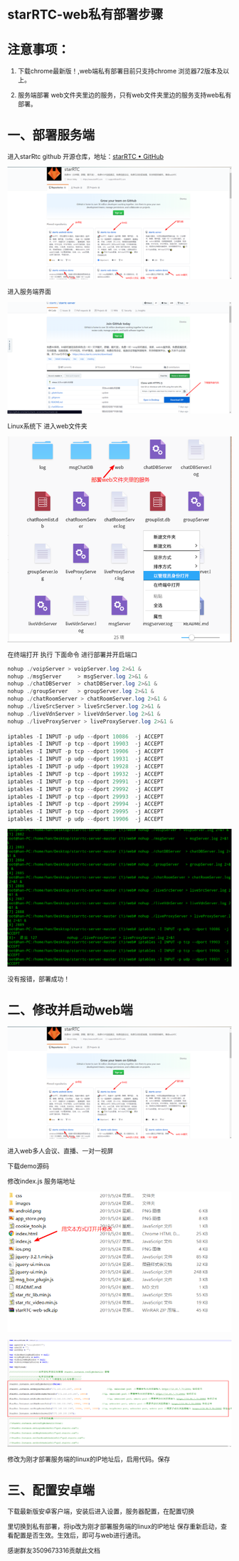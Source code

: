 # starRTC-web私有部署步骤

注意事项：
==
1.	下载chrome最新版！,web端私有部署目前只支持chrome 浏览器72版本及以上。

2.	服务端部署 web文件夹里边的服务，只有web文件夹里边的服务支持web私有部署。

一、部署服务端
==
进入starRtc github 开源仓库，地址：[starRTC • GitHub](https://github.com/starrtc/starrtc-server)
 
![](assets/1.png)

进入服务端界面
 
![](assets/2.png)
 
Linux系统下 进入web文件夹

![](assets/3.png)

在终端打开 执行 下面命令 进行部署并开启端口
```java
nohup ./voipServer > voipServer.log 2>&1 &
nohup ./msgServer     > msgServer.log 2>&1 &
nohup ./chatDBServer  > chatDBServer.log 2>&1 &
nohup ./groupServer   > groupServer.log 2>&1 &
nohup ./chatRoomServer > chatRoomServer.log 2>&1 &
nohup ./liveSrcServer > liveSrcServer.log 2>&1 &
nohup ./liveVdnServer > liveVdnServer.log 2>&1 &
nohup ./liveProxyServer > liveProxyServer.log 2>&1 &

iptables -I INPUT -p udp --dport 10086  -j ACCEPT
iptables -I INPUT -p tcp --dport 19903  -j ACCEPT
iptables -I INPUT -p tcp --dport 19906  -j ACCEPT
iptables -I INPUT -p udp --dport 19931  -j ACCEPT
iptables -I INPUT -p udp --dport 19928  -j ACCEPT
iptables -I INPUT -p tcp --dport 19932  -j ACCEPT
iptables -I INPUT -p tcp --dport 29991  -j ACCEPT
iptables -I INPUT -p tcp --dport 29992  -j ACCEPT
iptables -I INPUT -p tcp --dport 29993  -j ACCEPT
iptables -I INPUT -p tcp --dport 29994  -j ACCEPT
iptables -I INPUT -p tcp --dport 29995  -j ACCEPT
iptables -I INPUT -p udp --dport 19906  -j ACCEPT
```
![](assets/4.png)

没有报错，部署成功！

二、修改并启动web端
==
![](assets/5.png)

进入web多人会议、直播、一对一视屏

下载demo源码

修改index.js 服务端地址

![](assets/6.png) 
 
![](assets/7.png) 

修改为刚才部署服务端的linux的IP地址后，启用代码。保存

三、配置安卓端
==
下载最新版安卓客户端，安装后进入设置，服务器配置，在配置切换

里切换到私有部署，将ip改为刚才部署服务端的linux的IP地址 保存重新启动，查看配置是否生效。生效后，即可与web进行通讯。

感谢群友3509673316贡献此文档





